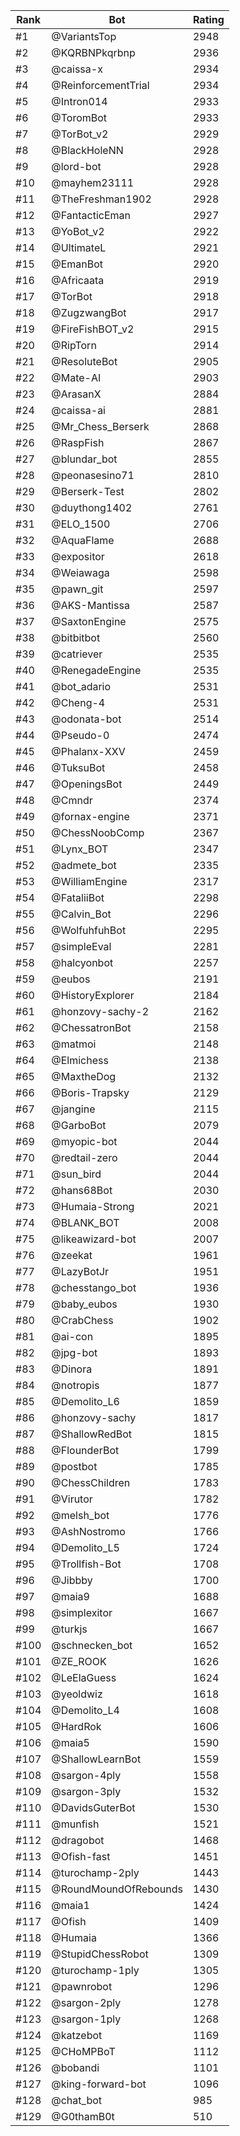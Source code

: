 Rank|Bot|Rating
---|---|---
#1|@VariantsTop|2948
#2|@KQRBNPkqrbnp|2936
#3|@caissa-x|2934
#4|@ReinforcementTrial|2934
#5|@Intron014|2933
#6|@ToromBot|2933
#7|@TorBot_v2|2929
#8|@BlackHoleNN|2928
#9|@lord-bot|2928
#10|@mayhem23111|2928
#11|@TheFreshman1902|2928
#12|@FantacticEman|2927
#13|@YoBot_v2|2922
#14|@UltimateL|2921
#15|@EmanBot|2920
#16|@Africaata|2919
#17|@TorBot|2918
#18|@ZugzwangBot|2917
#19|@FireFishBOT_v2|2915
#20|@RipTorn|2914
#21|@ResoluteBot|2905
#22|@Mate-AI|2903
#23|@ArasanX|2884
#24|@caissa-ai|2881
#25|@Mr_Chess_Berserk|2868
#26|@RaspFish|2867
#27|@blundar_bot|2855
#28|@peonasesino71|2810
#29|@Berserk-Test|2802
#30|@duythong1402|2761
#31|@ELO_1500|2706
#32|@AquaFlame|2688
#33|@expositor|2618
#34|@Weiawaga|2598
#35|@pawn_git|2597
#36|@AKS-Mantissa|2587
#37|@SaxtonEngine|2575
#38|@bitbitbot|2560
#39|@catriever|2535
#40|@RenegadeEngine|2535
#41|@bot_adario|2531
#42|@Cheng-4|2531
#43|@odonata-bot|2514
#44|@Pseudo-0|2474
#45|@Phalanx-XXV|2459
#46|@TuksuBot|2458
#47|@OpeningsBot|2449
#48|@Cmndr|2374
#49|@fornax-engine|2371
#50|@ChessNoobComp|2367
#51|@Lynx_BOT|2347
#52|@admete_bot|2335
#53|@WilliamEngine|2317
#54|@FataliiBot|2298
#55|@Calvin_Bot|2296
#56|@WolfuhfuhBot|2295
#57|@simpleEval|2281
#58|@halcyonbot|2257
#59|@eubos|2191
#60|@HistoryExplorer|2184
#61|@honzovy-sachy-2|2162
#62|@ChessatronBot|2158
#63|@matmoi|2148
#64|@Elmichess|2138
#65|@MaxtheDog|2132
#66|@Boris-Trapsky|2129
#67|@jangine|2115
#68|@GarboBot|2079
#69|@myopic-bot|2044
#70|@redtail-zero|2044
#71|@sun_bird|2044
#72|@hans68Bot|2030
#73|@Humaia-Strong|2021
#74|@BLANK_BOT|2008
#75|@likeawizard-bot|2007
#76|@zeekat|1961
#77|@LazyBotJr|1951
#78|@chesstango_bot|1936
#79|@baby_eubos|1930
#80|@CrabChess|1902
#81|@ai-con|1895
#82|@jpg-bot|1893
#83|@Dinora|1891
#84|@notropis|1877
#85|@Demolito_L6|1859
#86|@honzovy-sachy|1817
#87|@ShallowRedBot|1815
#88|@FlounderBot|1799
#89|@postbot|1785
#90|@ChessChildren|1783
#91|@Virutor|1782
#92|@melsh_bot|1776
#93|@AshNostromo|1766
#94|@Demolito_L5|1724
#95|@Trollfish-Bot|1708
#96|@Jibbby|1700
#97|@maia9|1688
#98|@simplexitor|1667
#99|@turkjs|1667
#100|@schnecken_bot|1652
#101|@ZE_ROOK|1626
#102|@LeElaGuess|1624
#103|@yeoldwiz|1618
#104|@Demolito_L4|1608
#105|@HardRok|1606
#106|@maia5|1590
#107|@ShallowLearnBot|1559
#108|@sargon-4ply|1558
#109|@sargon-3ply|1532
#110|@DavidsGuterBot|1530
#111|@munfish|1521
#112|@dragobot|1468
#113|@Ofish-fast|1451
#114|@turochamp-2ply|1443
#115|@RoundMoundOfRebounds|1430
#116|@maia1|1424
#117|@Ofish|1409
#118|@Humaia|1366
#119|@StupidChessRobot|1309
#120|@turochamp-1ply|1305
#121|@pawnrobot|1296
#122|@sargon-2ply|1278
#123|@sargon-1ply|1268
#124|@katzebot|1169
#125|@CHoMPBoT|1112
#126|@bobandi|1101
#127|@king-forward-bot|1096
#128|@chat_bot|985
#129|@G0thamB0t|510
